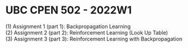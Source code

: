 # UBC CPEN 502 - 2022W1
(1) Assignment 1 (part 1): Backpropagation Learning <br>
(2) Assignment 2 (part 2): Reinforcement Learning (Look Up Table) <br>
(3) Assignment 3 (part 3): Reinforcement Learning with Backpropagation <br>
